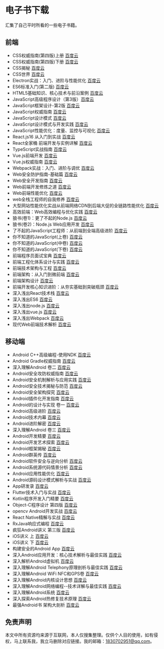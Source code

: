 # 电子书下载
汇集了自己平时所看的一些电子书籍。

## 前端
* CSS权威指南(第四版)上册 [百度云](https://pan.baidu.com/s/17HaWe7u4ao4otTcv_OgMVQ?pwd=0e26)
* CSS权威指南(第四版)下册 [百度云](https://pan.baidu.com/s/1DRp-8GpRH39TEFIoPmGMsw?pwd=ujwx)
* CSS揭秘 [百度云](https://pan.baidu.com/s/140eB733Ld7p8PpTY5yNGdw?pwd=1cdj)
* CSS世界 [百度云](https://pan.baidu.com/s/1tX1TuqZy5Y12lsPXWWwNrQ?pwd=hbv7)
* Electron实战：入门、进阶与性能优化 [百度云](https://pan.baidu.com/s/1dXEAiEDVX5T_l_9WlUT4fA?pwd=9yp2)
* ES6标准入门(第二版) [百度云](https://pan.baidu.com/s/1uBS1mH3crOf6vftrMW4rJg?pwd=4wax)
* HTML5基础知识、核心技术与前沿案例 [百度云](https://pan.baidu.com/s/1f7zL6GURwua2iy_nqdt1Bw?pwd=928k)
* JavaScript高级程序设计（第3版）[百度云](https://pan.baidu.com/s/1SUdSA73b6ZtjgYIPSAzLJg?pwd=wzef)
* JavaScript框架设计-第2版 [百度云](https://pan.baidu.com/s/1SfC0hywQJ8yVUX4YR6JYoA?pwd=mpvh)
* JavaScript权威指南 [百度云](https://pan.baidu.com/s/1n8AVJgZIUmQnxujgjgPABw?pwd=2cga)
* JavaScript设计模式 [百度云](https://pan.baidu.com/s/1TzzCcwG6F1r2ch8Q6kWkZQ?pwd=5v63)
* JavaScript设计模式与开发实践 [百度云](https://pan.baidu.com/s/190wm1O3wyzZIvq0uMMfEhw?pwd=kmtj)
* JavaScript性能优化：度量、监控与可视化 [百度云](https://pan.baidu.com/s/1ICfNQRVVGZ5fx8vGuvTZMg?pwd=geqd)
* React.js16 从入门到实战 [百度云](https://pan.baidu.com/s/1bqwukN_4gjE05zkjEq4EJg?pwd=cgp9)
* React全家桶 前端开发与实例详解 [百度云](https://pan.baidu.com/s/16jtBgUk8IV0OyZbBrh3kwg?pwd=zop8)
* TypeScript实战指南 [百度云](https://pan.baidu.com/s/1qcbVyXBDxqN6FwBR5cSoOQ?pwd=mopg)
* Vue.js前端开发 [百度云](https://pan.baidu.com/s/1RlNqjSXIhSBkGs3_b_Ydhw?pwd=plxu)
* Vue.js权威指南 [百度云](https://pan.baidu.com/s/1QBnxTqs7M41fI3w4EdB6eg?pwd=209j)
* Webpack实战：入门、进阶与调优 [百度云](https://pan.baidu.com/s/1SeIzLgRgKVllETk-43gkPg?pwd=ps92)
* Web安全防护指南-基础篇 [百度云](https://pan.baidu.com/s/1xBXTpjFKg5srcnGJgNEBAA?pwd=kna8)
* Web安全开发指南 [百度云](https://pan.baidu.com/s/12A7_bAT9kts2kCFcvSBngA?pwd=8u5f)
* Web前端开发修炼之道 [百度云](https://pan.baidu.com/s/18km1900RfWUVtqq4B4P2BA?pwd=2ua4)
* Web前端性能优化 [百度云](https://pan.baidu.com/s/1w2aRAYjOlzDpK1P9s7DRZg?pwd=ycff)
* web全栈工程师的自我修养 [百度云](https://pan.baidu.com/s/1yn9PnQyriizerj9w0s6z-Q?pwd=sz3i)
* 大型网站性能优化实战从前端网络CDN到后端大促的全链路性能优化 [百度云](https://pan.baidu.com/s/1G72NZ3uOkJmAqwyGSZaFkA?pwd=sgh4)
* 高效前端：Web高效编程与优化实践 [百度云](https://pan.baidu.com/s/14VDZYAF4ayqoyxlevTCCcQ?pwd=cow7)
* 狼书(卷1)：更了不起的Node.js [百度云](https://pan.baidu.com/s/1DGuw7RzMWSIifvAsmiPhAg?pwd=x0lk)
* 狼书(卷2)：Node.js Web应用开发 [百度云](https://pan.baidu.com/s/1sP_ypdTIfuK28tERp7gptQ?pwd=bxod) 
* 了不起的JavaScript工程师：从前端到全端高级进阶 [百度云](https://pan.baidu.com/s/1OnDuRYJDBLCWSx5e8Nac-g?pwd=0lne)
* 你不知道的JavaScript(上卷) [百度云](https://pan.baidu.com/s/1uYFIcfzHmPlZZhFP1x8x3Q?pwd=1yhr)
* 你不知道的JavaScript(中卷) [百度云](https://pan.baidu.com/s/19zJJoIxAWI5QyDpb6o1EWw?pwd=kug4)
* 你不知道的JavaScript(下卷) [百度云](https://pan.baidu.com/s/1IciAJQ4CZDuzLAdie_9vMg?pwd=muyk)
* 前端程序员面试宝典 [百度云](https://pan.baidu.com/s/1riviEMS2FDERS3EQ3yuHug?pwd=mpau)
* 前端工程化体系设计与实践 [百度云](https://pan.baidu.com/s/1DLcKE5lN_RxvDzr2Ve9dVg?pwd=5yu0)
* 前端技术架构与工程 [百度云](https://pan.baidu.com/s/1DZdaPEJO_1XlfIl4sPTXgQ?pwd=j6ev)
* 前端架构：从入门到微前端 [百度云](https://pan.baidu.com/s/1HkUnfohkImhcjc5acgCHHA?pwd=lfqn)
* 前端架构设计 [百度云](https://pan.baidu.com/s/19LY7UCN4aC1Klze7z3kZXw?pwd=tlvf)
* 前端开发核心知识进阶：从夯实基础到突破瓶颈 [百度云](https://pan.baidu.com/s/1-GPZ9eQGypY3PqUIFtT7yg?pwd=wepj)
* 深入浅出React技术栈 [百度云](https://pan.baidu.com/s/1fXjRbLrbc3Skt5V2TiSh1w?pwd=5q65)
* 深入浅出ES6 [百度云](https://pan.baidu.com/s/1qxgCELSUd208tEWP3ylnIQ?pwd=esh8)
* 深入浅出node.js [百度云](https://pan.baidu.com/s/1zNGj5UoI5yws_SF3JxMtaw?pwd=8qlu)
* 深入浅出vue.js [百度云](https://pan.baidu.com/s/1lsmA061mcHa7Ak69_0-6zA?pwd=mck2)
* 深入浅出Webpack [百度云](https://pan.baidu.com/s/1VB0HDpZ_VA9F0z2aiOyktA?pwd=3ow0)
* 现代Web前端技术解析 [百度云](https://pan.baidu.com/s/1Y-mxAWK1rVjLv3V3tPsTwQ?pwd=bqe9)

## 移动端
* Android C++高级编程-使用NDK [百度云](https://pan.baidu.com/s/1JaA0BajHGm-1Drkj-gFygA?pwd=nrl0)
* Android Gradle权威指南 [百度云](https://pan.baidu.com/s/13o5Oq5zw30_ZYK371wt1Uw?pwd=gxfy)
* 深入理解Android 卷二 [百度云](https://pan.baidu.com/s/1Hzg5mqG4blKJfEEn7Z1e4Q?pwd=74n6)
* Android安全攻防权威指南 [百度云](https://pan.baidu.com/s/1aEZKB5bFsH7CbCXgL3fVQA?pwd=owr9)
* Android安全机制解析与应用实践 [百度云](https://pan.baidu.com/s/1vNSoJGWhm0TTkB1WxaW7-A?pwd=fwn5)
* Android安全技术揭秘与防范 [百度云](https://pan.baidu.com/s/1MkBVMq5-wnMJ_fvdKtw2Cw?pwd=11zy)
* Android安全架构探究 [百度云](https://pan.baidu.com/s/1xIutaC_Q9e9-jNRS7n5y5w?pwd=gvxd)
* Android插件化开发指南 [百度云](https://pan.baidu.com/s/19Ew6p36XpBSFfzAdCasUPw?pwd=eox2)
* Android的设计与实现 卷一 [百度云](https://pan.baidu.com/s/1eyFJ8XZk62lLzosTpOajbg?pwd=8gf5)
* Android高级进阶 [百度云](https://pan.baidu.com/s/1F1m9KosMQQy331niXMT3OA?pwd=q7p2)
* Android技术内幕 [百度云](https://pan.baidu.com/s/16TZoBbHv3brZx6os7d9Eqw?pwd=cqyt)
* Android进阶解密 [百度云]( https://pan.baidu.com/s/1Ug_GPKuLDODugNK2V_0TMQ?pwd=29cv)
* 深入理解Android 卷三 [百度云](https://pan.baidu.com/s/1XQoh0klrB6JGFw7bFls0CQ?pwd=sgv4)
* Android开发精要 [百度云](https://pan.baidu.com/s/1HWnkLsQ5ptP-Lm1ihwrHwA?pwd=gtho)
* Android开发艺术探索 [百度云](https://pan.baidu.com/s/1SvyGo2fcf_C9R6s5z8ZXnA?pwd=23q4)
* Android框架揭秘 [百度云](https://pan.baidu.com/s/1x-kjgFUq63Pxad80KUfpaw?pwd=x2f7)
* Android群英传 [百度云](https://pan.baidu.com/s/1oVUGK6cWE5SBSmB77HAqAA?pwd=d6nc)
* Android软件安全与逆向分析 [百度云](https://pan.baidu.com/s/1vE0DLHeX6kD4PG5HfdNtXg?pwd=qgk8)
* Android系统源代码情景分析 [百度云](https://pan.baidu.com/s/1Rkk093L8hsy--coA7rujew?pwd=dgnp)
* Android应用性能优化 [百度云](https://pan.baidu.com/s/1xVmZ3T3TBN2taBeNeM4QCg?pwd=pjep)
* Android源码设计模式解析与实战 [百度云](https://pan.baidu.com/s/1eDRkLtTc6hOAGHn9s3oKiQ?pwd=dyv9)
* App研发录 [百度云](https://pan.baidu.com/s/1pZtYCzMkbEBG6bZgQMOFYg?pwd=jwnl)
* Flutter技术入门与实战 [百度云](https://pan.baidu.com/s/1uiNnlZeZ0uXNX2EVjQgwvA?pwd=017j)
* Kotlin程序开发入门精要 [百度云](https://pan.baidu.com/s/12YbNHmmJd0jA7IqCKl6Fwg?pwd=83s2)
* Object-C程序设计 第四版 [百度云](https://pan.baidu.com/s/1AnFwgiuGDwrCQ30eeUGo0Q?pwd=x4yg)
* opencv Android开发实战 [百度云](https://pan.baidu.com/s/13tzsSSHDgJ-HZo62IwKLXQ?pwd=34ai)
* React Native精解与实战 [百度云](https://pan.baidu.com/s/1VULftoZ43PeKC6YlFOTfVQ?pwd=w0xq)
* RxJava响应式编程 [百度云](https://pan.baidu.com/s/1AHWauBY1GVBomsqVZNM5vg?pwd=k3x7)
* 疯狂Android讲义 第三版 [百度云](https://pan.baidu.com/s/1Ye9cD8DYH0aBwAnB6sg44g?pwd=zmd8)
* iOS讲义 上 [百度云](https://pan.baidu.com/s/13RQUhWeCWc9ZmxAaiKLvqA?pwd=4qjk)
* iOS讲义 下 [百度云](https://pan.baidu.com/s/1gJw0wKjIQ8ofPcl0ecU9gw?pwd=q79b)
* 构建安全的Android App [百度云](https://pan.baidu.com/s/1YoVuy72jK4lLhxgs0EDmig?pwd=y3ii)
* 深入Android应用开发：核心技术解析与最佳实践 [百度云](https://pan.baidu.com/s/1EUmX0ZO7gxiVvRQFGZcIcg?pwd=5apm)
* 深入解析Android虚拟机 [百度云](https://pan.baidu.com/s/1IsFpZlevSFG_LFiHbsxCEQ?pwd=y1d5)
* 深入理解Android Telephony原理剖析与最佳实践 [百度云](https://pan.baidu.com/s/1mSEXlMujhl5vhi-14DVpYQ?pwd=0j8l)
* 深入理解Android WiFi NFC和GPS卷 [百度云](https://pan.baidu.com/s/189HPyRVWUHI94PJiTZ-L1g?pwd=r7s5)
* 深入理解Android内核设计思想 [百度云](https://pan.baidu.com/s/1BUy13KSLiPhKHQyuyi6RQA?pwd=xvbd)
* 深入理解Android网络编程--技术详解与最佳实践 [百度云](https://pan.baidu.com/s/1kYyYrAC4QezELuNSu_qMkA?pwd=pbd4)
* 深入理解Android系统 [百度云](https://pan.baidu.com/s/1Yp06Qzsmx0Krk81hxquMNA?pwd=5e7w)
* 深入探索Android热修复技术原理 [百度云](https://pan.baidu.com/s/1cCUpdILRGonkeI23PWma_Q?pwd=1sz2)
* 最强Android书 架构大剖析 [百度云](https://pan.baidu.com/s/1w6bXlNjEaA7mmvXR3_SV8w?pwd=po8o)

## 免责声明
本文中所有资源均来源于互联网，本人仅搜集整理。仅供个人目的使用，如有侵权，马上联系我，我立马删除对应链接。我的邮箱：1830702951@qq.com。 